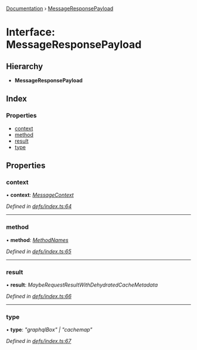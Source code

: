 [Documentation](../README.md) › [MessageResponsePayload](messageresponsepayload.md)

# Interface: MessageResponsePayload

## Hierarchy

* **MessageResponsePayload**

## Index

### Properties

* [context](messageresponsepayload.md#context)
* [method](messageresponsepayload.md#method)
* [result](messageresponsepayload.md#result)
* [type](messageresponsepayload.md#type)

## Properties

###  context

• **context**: *[MessageContext](messagecontext.md)*

*Defined in [defs/index.ts:64](https://github.com/badbatch/graphql-box/blob/313a3bd/packages/worker-client/src/defs/index.ts#L64)*

___

###  method

• **method**: *[MethodNames](../README.md#methodnames)*

*Defined in [defs/index.ts:65](https://github.com/badbatch/graphql-box/blob/313a3bd/packages/worker-client/src/defs/index.ts#L65)*

___

###  result

• **result**: *MaybeRequestResultWithDehydratedCacheMetadata*

*Defined in [defs/index.ts:66](https://github.com/badbatch/graphql-box/blob/313a3bd/packages/worker-client/src/defs/index.ts#L66)*

___

###  type

• **type**: *"graphqlBox" | "cachemap"*

*Defined in [defs/index.ts:67](https://github.com/badbatch/graphql-box/blob/313a3bd/packages/worker-client/src/defs/index.ts#L67)*
